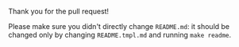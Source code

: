 Thank you for the pull request!

Please make sure you didn't directly change `README.md`: it should be changed only by changing `README.tmpl.md` and running `make readme`.